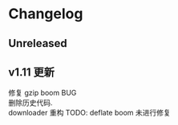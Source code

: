 # Changelog
## Unreleased

## v1.11 更新
修复 gzip boom BUG  
删除历史代码.  
downloader 重构
TODO: deflate boom 未进行修复

